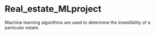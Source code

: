 # Real_estate_MLproject
Machine learning algorithms are used to determine the investibility of a particular estate.
